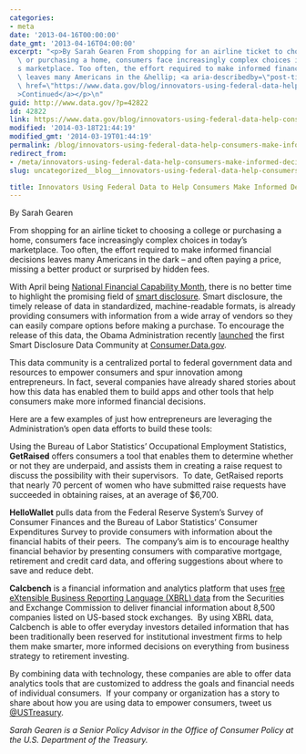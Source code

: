 ```yaml
---
categories:
- meta
date: '2013-04-16T00:00:00'
date_gmt: '2013-04-16T04:00:00'
excerpt: "<p>By Sarah Gearen From shopping for an airline ticket to choosing a college\
  \ or purchasing a home, consumers face increasingly complex choices in today\u2019\
  s marketplace. Too often, the effort required to make informed financial decisions\
  \ leaves many Americans in the &hellip; <a aria-describedby=\"post-title-42822\"\
  \ href=\"https://www.data.gov/blog/innovators-using-federal-data-help-consumers-make-informed-decisions\"\
  >Continued</a></p>\n"
guid: http://www.data.gov/?p=42822
id: 42822
link: https://www.data.gov/blog/innovators-using-federal-data-help-consumers-make-informed-decisions
modified: '2014-03-18T21:44:19'
modified_gmt: '2014-03-19T01:44:19'
permalink: /blog/innovators-using-federal-data-help-consumers-make-informed-decisions/
redirect_from:
- /meta/innovators-using-federal-data-help-consumers-make-informed-decisions/
slug: uncategorized__blog__innovators-using-federal-data-help-consumers-make-informed-decisions

title: Innovators Using Federal Data to Help Consumers Make Informed Decisions
---
```

By Sarah Gearen

  

From shopping for an airline ticket to choosing a college or purchasing a home, consumers face increasingly complex choices in today’s marketplace. Too often, the effort required to make informed financial decisions leaves many Americans in the dark – and often paying a price, missing a better product or surprised by hidden fees.

  

With April being [National Financial Capability Month](http://www.whitehouse.gov/the-press-office/2013/03/29/presidential-proclamation-national-financial-capability-month-2013), there is no better time to highlight the promising field of [smart disclosure](http://www.data.gov/consumer/page/consumer-about). Smart disclosure, the timely release of data in standardized, machine-readable formats, is already providing consumers with information from a wide array of vendors so they can easily compare options before making a purchase. To encourage the release of this data, the Obama Administration recently [launched](http://www.whitehouse.gov/blog/2013/02/11/consumerdatagov-live) the first Smart Disclosure Data Community at [Consumer.Data.gov](http://www.consumer.data.gov/).  

This data community is a centralized portal to federal government data and resources to empower consumers and spur innovation among entrepreneurs. In fact, several companies have already shared stories about how this data has enabled them to build apps and other tools that help consumers make more informed financial decisions.

  

Here are a few examples of just how entrepreneurs are leveraging the Administration’s open data efforts to build these tools:

  

Using the Bureau of Labor Statistics’ Occupational Employment Statistics, **GetRaised** offers consumers a tool that enables them to determine whether or not they are underpaid, and assists them in creating a raise request to discuss the possibility with their supervisors.  To date, GetRaised reports that nearly 70 percent of women who have submitted raise requests have succeeded in obtaining raises, at an average of $6,700.  

  

**HelloWallet** pulls data from the Federal Reserve System’s Survey of Consumer Finances and the Bureau of Labor Statistics’ Consumer Expenditures Survey to provide consumers with information about the financial habits of their peers.  The company’s aim is to encourage healthy financial behavior by presenting consumers with comparative mortgage, retirement and credit card data, and offering suggestions about where to save and reduce debt. 

  

**Calcbench** is a financial information and analytics platform that uses [free eXtensible Business Reporting Language (XBRL) data](http://www.xbrl.sec.gov/) from the Securities and Exchange Commission to deliver financial information about 8,500 companies listed on US-based stock exchanges.  By using XBRL data, Calcbench is able to offer everyday investors detailed information that has been traditionally been reserved for institutional investment firms to help them make smarter, more informed decisions on everything from business strategy to retirement investing.  

  

By combining data with technology, these companies are able to offer data analytics tools that are customized to address the goals and financial needs of individual consumers.  If your company or organization has a story to share about how you are using data to empower consumers, tweet us [@USTreasury](https://twitter.com/USTreasury).  

  

*Sarah Gearen is a Senior Policy Advisor in the Office of Consumer Policy at the U.S. Department of the Treasury.*

  

 




